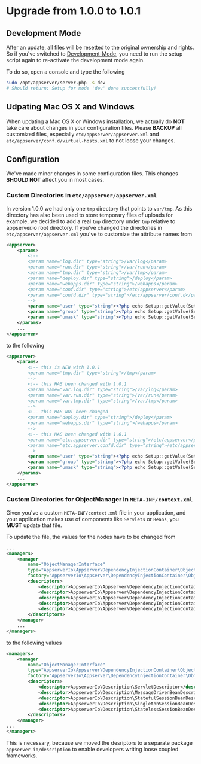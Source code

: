 # Upgrade from 1.0.0 to 1.0.1

## Development Mode

After an update, all files will be resetted to the original ownership and rights. So if you've switched to [Development-Mode](http://appserver.io/get-started/documentation/basic-usage.html#setup-script), you need to run the setup script again to re-activate the development mode again.

To do so, open a console and type the following

```sh
sudo /opt/appserver/server.php -s dev
# Should return: Setup for mode 'dev' done successfully!
```

## Udpating Mac OS X and Windows

When updating a Mac OS X or Windows installation, we actually do **NOT** take care about changes in your configuration files. Please **BACKUP** all customized files, especially `etc/appserver/appserver.xml` and `etc/appserver/conf.d/virtual-hosts.xml` to not loose your changes.

## Configuration

We've made minor changes in some configuration files. This changes **SHOULD NOT** affect you in most cases.

### Custom Directories in `etc/appserver/appserver.xml`

In version 1.0.0 we had only one `tmp` directory that points to `var/tmp`. As this directory has also been used to store temporary files of uploads for example, we decided to add a real `tmp` directory under `tmp` relative to appserver.io root directory. If you've changed the directories in `etc/appserver/appserver.xml` you've to customize the attribute names from

```xml
<appserver>
    <params>
        <!--
        <param name="log.dir" type="string">/var/log</param>
        <param name="run.dir" type="string">/var/run</param>
        <param name="tmp.dir" type="string">/var/tmp</param>
        <param name="deploy.dir" type="string">/deploy</param>
        <param name="webapps.dir" type="string">/webapps</param>
        <param name="conf.dir" type="string">/etc/appserver</param>
        <param name="confd.dir" type="string">/etc/appserver/conf.d</param>
        -->
        <param name="user" type="string"><?php echo Setup::getValue(SetupKeys::USER) ?></param>
        <param name="group" type="string"><?php echo Setup::getValue(SetupKeys::GROUP) ?></param>
        <param name="umask" type="string"><?php echo Setup::getValue(SetupKeys::UMASK) ?></param>
    </params>
    ...
</appserver>
```

to the following

```xml
<appserver>
    <params>
        <!-- this is NEW with 1.0.1
        <param name="tmp.dir" type="string">/tmp</param>
        -->
        <!-- this HAS been changed with 1.0.1
        <param name="var.log.dir" type="string">/var/log</param>
        <param name="var.run.dir" type="string">/var/run</param>
        <param name="var.tmp.dir" type="string">/var/tmp</param>
        -->
        <!-- this HAS NOT been changed
        <param name="deploy.dir" type="string">/deploy</param>
        <param name="webapps.dir" type="string">/webapps</param>
        -->
        <!-- this HAS been changed with 1.0.1
        <param name="etc.appserver.dir" type="string">/etc/appserver</param>
        <param name="etc.appserver.confd.dir" type="string">/etc/appserver/conf.d</param>
        -->
        <param name="user" type="string"><?php echo Setup::getValue(SetupKeys::USER) ?></param>
        <param name="group" type="string"><?php echo Setup::getValue(SetupKeys::GROUP) ?></param>
        <param name="umask" type="string"><?php echo Setup::getValue(SetupKeys::UMASK) ?></param>
    </params>
    ...
</appserver>
```

### Custom Directories for ObjectManager in `META-INF/context.xml`

Given you've a custom `META-INF/context.xml` file in your application, and your application makes use of components like `Servlets` or `Beans`, you **MUST** update that file.

To update the file, the values for the <descriptor> nodes have to be changed from

```xml
...
<managers>
    <manager 
        name="ObjectManagerInterface" 
        type="AppserverIo\Appserver\DependencyInjectionContainer\ObjectManager" 
        factory="AppserverIo\Appserver\DependencyInjectionContainer\ObjectManagerFactory">
        <descriptors>
            <descriptor>AppserverIo\Appserver\DependencyInjectionContainer\Description\ServletDescriptor</descriptor>
            <descriptor>AppserverIo\Appserver\DependencyInjectionContainer\Description\SingletonSessionBeanDescriptor</descriptor>
            <descriptor>AppserverIo\Appserver\DependencyInjectionContainer\Description\StatefulSessionBeanDescriptor</descriptor>
            <descriptor>AppserverIo\Appserver\DependencyInjectionContainer\Description\StatelessSessionBeanDescriptor</descriptor>
            <descriptor>AppserverIo\Appserver\DependencyInjectionContainer\Description\MessageDrivenBeanDescriptor</descriptor>
        </descriptors>
    </manager>
    ...
</managers>
```

to the following values

```xml
<managers>
    <manager 
        name="ObjectManagerInterface" 
        type="AppserverIo\Appserver\DependencyInjectionContainer\ObjectManager" 
        factory="AppserverIo\Appserver\DependencyInjectionContainer\ObjectManagerFactory">
        <descriptors>
            <descriptor>AppserverIo\Description\ServletDescriptor</descriptor>
            <descriptor>AppserverIo\Description\MessageDrivenBeanDescriptor</descriptor>
            <descriptor>AppserverIo\Description\StatefulSessionBeanDescriptor</descriptor>
            <descriptor>AppserverIo\Description\SingletonSessionBeanDescriptor</descriptor>
            <descriptor>AppserverIo\Description\StatelessSessionBeanDescriptor</descriptor>
        </descriptors>
    </manager>
...
</managers>
```

This is necessary, because we moved the desriptors to a separate package `appserver-io/description`
to enable developers writing loose coupled frameworks.
